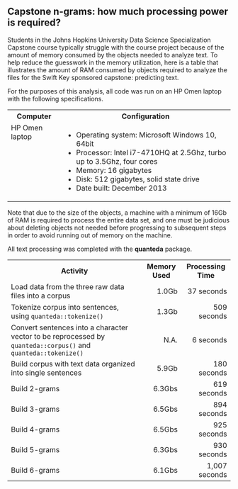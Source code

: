 ## Capstone n-grams: how much processing power is required?

Students in the Johns Hopkins University Data Science Specialization Capstone course typically struggle with the course project because of the amount of memory consumed by the objects needed to analyze text. To help reduce the guesswork in the memory utilization, here is a table that illustrates the amount of RAM consumed by objects required to analyze the files for the Swift Key sponsored capstone: predicting text.

For the purposes of this analysis, all code was run on an HP Omen laptop with the following specifications. 

<table>
    <tr>
        <th>Computer</th>
        <th>Configuration</th>
    </tr>
<tr>
   <td valign=top>HP Omen laptop</td>
   <td>
       <ul>
           <li>Operating system: Microsoft Windows 10, 64bit</li>
           <li>Processor: Intel i7-4710HQ at 2.5Ghz, turbo up to 3.5Ghz, four cores</li>
           <li>Memory: 16 gigabytes</li>
           <li>Disk: 512 gigabytes, solid state drive</li>
           <li>Date built: December 2013</li>
       </ul>
   </td>
</tr>
</table>

Note that due to the size of the objects, a machine with a minimum of 16Gb of RAM is required to process the entire data set, and one must be judicious about deleting objects not needed before progressing to subsequent steps in order to avoid running out of memory on the machine.

All text processing was completed with the <strong>quanteda</strong> package. 

<table>
<tr><th>Activity</th><th>Memory Used</th><th>Processing Time</th></tr>
<tr><td>Load data from the three raw data files into a corpus</td><td align="right">1.0Gb</td><td align="right">37 seconds</td></tr>
<tr><td>Tokenize corpus into sentences, using <code>quanteda::tokenize()</code></td><td align="right">1.3Gb</td><td align="right">509 seconds</td></tr>
<tr><td>Convert sentences into a character vector to be reprocessed by <code>quanteda::corpus()</code> and <code>quanteda::tokenize()</code></td><td align="right">N.A.</td><td align="right">6 seconds</td></tr>
<tr><td>Build corpus with text data organized into single sentences</td><td align="right">5.9Gb</td><td align="right">180 seconds</td></tr>
<tr><td>Build 2-grams</td><td align="right">6.3Gbs</td><td align="right">619 seconds</td></tr>
<tr><td>Build 3-grams</td><td align="right">6.5Gbs</td><td align="right">894 seconds</td></tr>
<tr><td>Build 4-grams</td><td align="right">6.5Gbs</td><td align="right">925 seconds</td></tr>
<tr><td>Build 5-grams</td><td align="right">6.3Gbs</td><td align="right">930 seconds</td></tr>
<tr><td>Build 6-grams</td><td align="right">6.1Gbs</td><td align="right">1,007 seconds</td></tr>
</table>